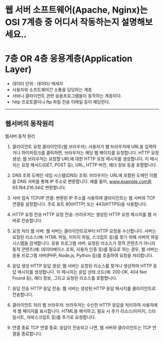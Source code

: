 #  웹 서버 소프트웨어(Apache, Nginx)는 OSI 7계층 중 어디서 작동하는지 설명해보세요..

# 7층 OR 4층 응용계층(Application Layer)
- 데이터 단위 : 데이터/ 메세지
- 사용자와 소프트웨어간 소통을 담당하는 계층
- 서바나 클라이언트 관련 응용프로그램들이 동작하는 계층이다.
- http 프로토콜이나 ftp 파일 전송 이메일 등이 해당한다.

---
## 웹서버의 동작원리 ##
웹서버 동작 원리
1. 클라이언트 요청
클라이언트(웹 브라우저): 사용자가 웹 브라우저에 URL을 입력하거나 하이퍼링크를 클릭하면, 브라우저는 해당 웹 페이지를 요청합니다.
HTTP 요청 생성: 웹 브라우저는 요청할 URL에 대한 HTTP 요청 메시지를 생성합니다. 이 메시지는 요청 메서드(GET, POST 등), URL, HTTP 버전, 헤더 정보 등을 포함합니다.

2. DNS 조회
도메인 네임 시스템(DNS) 조회: 브라우저는 URL에 포함된 도메인 이름을 DNS 서버를 통해 IP 주소로 변환합니다. 예를 들어, www.example.com을 93.184.216.34로 변환합니다.

3. 서버 접속
TCP/IP 연결: 변환된 IP 주소를 사용하여 클라이언트는 웹 서버와 TCP 연결을 설정합니다. 주로 포트 80(HTTP) 또는 443(HTTPS)을 사용합니다.

4. HTTP 요청 전송
HTTP 요청 전송: 브라우저는 생성된 HTTP 요청 메시지를 웹 서버로 전송합니다.

5. 요청 처리
웹 서버: 웹 서버는 클라이언트로부터 HTTP 요청을 수신합니다. 서버는 요청된 리소스(예: HTML 파일, 이미지 파일, 스크립트 등)를 찾기 위해 서버의 파일 시스템을 검색합니다.
응용 프로그램 서버: 요청된 리소스가 정적 콘텐츠가 아니라 동적 콘텐츠(예: 데이터베이스 조회, 사용자 인증 등)를 필요로 하는 경우, 웹 서버는 응용 프로그램 서버(PHP, Node.js, Python 등)를 호출하여 요청을 처리합니다.

6. 응답 생성
HTTP 응답 생성: 웹 서버는 요청된 리소스를 찾거나 생성하여 HTTP 응답 메시지를 생성합니다. 이 메시지는 응답 상태 코드(예: 200 OK, 404 Not Found 등), 헤더 정보, 그리고 요청된 리소스를 포함합니다.

7. 응답 전송
HTTP 응답 전송: 웹 서버는 생성된 HTTP 응답 메시지를 클라이언트로 전송합니다.

8. 클라이언트 처리
웹 브라우저: 브라우저는 수신한 HTTP 응답을 처리하여 사용자에게 웹 페이지를 표시합니다. HTML을 해석하고, 필요 시 추가 리소스(이미지, 스타일시트, 자바스크립트 등)를 추가로 요청합니다.

9. 연결 종료
TCP 연결 종료: 응답이 전송되고 나면, 웹 서버와 클라이언트는 TCP 연결을 종료합니다.